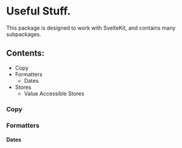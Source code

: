 # Useful Stuff.

This package is designed to work with SvelteKit, and contains many subpackages.

## Contents: 

 - Copy
 - Formatters
   - Dates
 - Stores
   - Value Accessible Stores


### Copy



### Formatters

#### Dates
